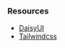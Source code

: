 ### Resources

- [DaisyUI](https://daisyui.com/docs/colors/)
- [Tailwindcss](https://tailwindcss.com/docs)